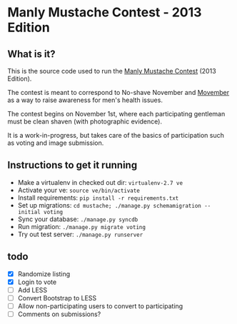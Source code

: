 Manly Mustache Contest - 2013 Edition
=====================================

What is it?
-----------

This is the source code used to run the [Manly Mustache Contest](http://mustache.chryso.net) (2013 Edition).

The contest is meant to correspond to No-shave November and [Movember](http://us.movember.com) as a way to raise awareness for men's health issues.

The contest begins on November 1st, where each participating gentleman must be clean shaven (with photographic evidence).

It is a work-in-progress, but takes care of the basics of participation such as voting and image submission.

Instructions to get it running
------------------------------

* Make a virtualenv in checked out dir: ```virtualenv-2.7 ve```
* Activate your ve: ```source ve/bin/activate```
* Install requirements: ```pip install -r requirements.txt```
* Set up migrations: ```cd mustache; ./manage.py schemamigration --initial voting```
* Sync your database: ```./manage.py syncdb```
* Run migration: ```./manage.py migrate voting```
* Try out test server: ```./manage.py runserver```

todo
----
- [x] Randomize listing
- [x] Login to vote
- [ ] Add LESS
- [ ] Convert Bootstrap to LESS
- [ ] Allow non-participating users to convert to participating
- [ ] Comments on submissions?
